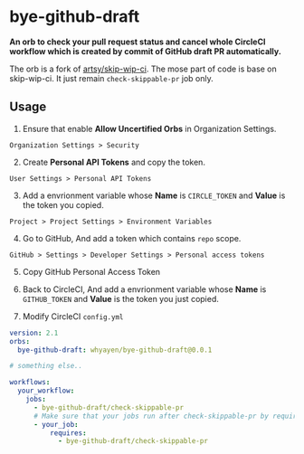 # bye-github-draft
**An orb to check your pull request status and cancel whole CircleCI workflow which is created by commit of GitHub draft PR automatically.**

The orb is a fork of [artsy/skip-wip-ci](https://github.com/artsy/orbs/blob/master/src/skip-wip-ci/skip-wip-ci.yml). The mose part of code is base on skip-wip-ci. It just remain `check-skippable-pr` job only.

## Usage
1. Ensure that enable **Allow Uncertified Orbs** in Organization Settings.
```
Organization Settings > Security
```

2. Create **Personal API Tokens** and copy the token.
```
User Settings > Personal API Tokens
```


3. Add a envrionment variable whose **Name** is `CIRCLE_TOKEN` and **Value** is the token you copied. 
```
Project > Project Settings > Environment Variables
```

4. Go to GitHub, And add a token which contains `repo` scope.
```
GitHub > Settings > Developer Settings > Personal access tokens
```

5. Copy GitHub Personal Access Token

6. Back to CircleCI, And add a envrionment variable whose **Name** is `GITHUB_TOKEN` and **Value** is the token you just copied.

7. Modify CircleCI `config.yml`
```yaml
version: 2.1
orbs:
  bye-github-draft: whyayen/bye-github-draft@0.0.1

# something else..

workflows:
  your_workflow:
    jobs:
      - bye-github-draft/check-skippable-pr
      # Make sure that your jobs run after check-skippable-pr by requires
      - your_job:
          requires:
            - bye-github-draft/check-skippable-pr
```